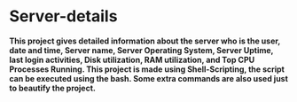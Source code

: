# Server-details

**This project gives detailed information about the server who is the user, date and time, Server name, Server Operating System, Server Uptime, last login activities, Disk utilization, RAM utilization, and Top CPU Processes Running. This project is made using Shell-Scripting, the script can be executed using the bash. Some extra commands are also used just to beautify the project.**
